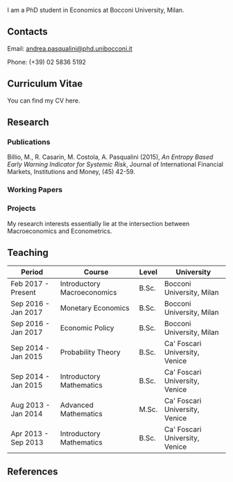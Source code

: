 I am a PhD student in Economics at Bocconi University, Milan.

## Contacts
Email: <andrea.pasqualini@phd.unibocconi.it>

Phone: (+39) 02 5836 5192


## Curriculum Vitae
You can find my CV here.


## Research



### Publications
Billio, M., R. Casarin, M. Costola, A. Pasqualini (2015), *An Entropy Based Early Warning Indicator for Systemic Risk*, Journal of International Financial Markets, Institutions and Money, (45) 42-59.


### Working Papers



### Projects
My research interests essentially lie at the intersection between Macroeconomics and Econometrics.


## Teaching
Period              | Course                      | Level | University
--------------------|-----------------------------|-------|-------------------------------
Feb 2017 - Present  | Introductory Macroeconomics | B.Sc. | Bocconi University, Milan
Sep 2016 - Jan 2017 | Monetary Economics          | B.Sc. | Bocconi University, Milan
Sep 2016 - Jan 2017 | Economic Policy             | B.Sc. | Bocconi University, Milan
Sep 2014 - Jan 2015 | Probability Theory          | B.Sc. | Ca' Foscari University, Venice
Sep 2014 - Jan 2015 | Introductory Mathematics    | B.Sc. | Ca' Foscari University, Venice
Aug 2013 - Jan 2014 | Advanced Mathematics        | M.Sc. | Ca' Foscari University, Venice
Apr 2013 - Sep 2013 | Introductory Mathematics    | B.Sc. | Ca' Foscari University, Venice


## References
